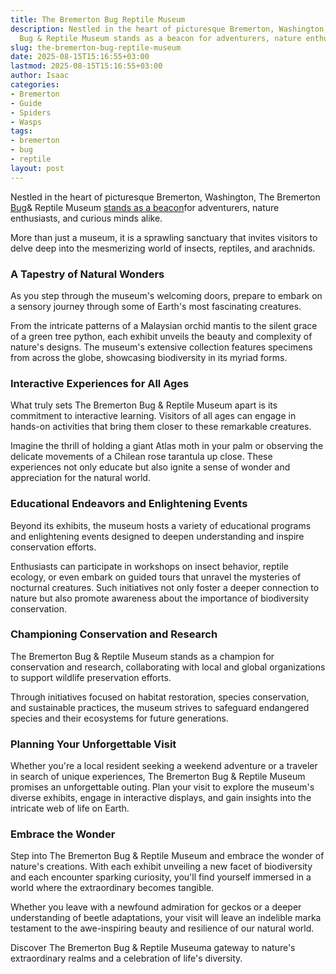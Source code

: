 ```yaml
---
title: The Bremerton Bug Reptile Museum
description: Nestled in the heart of picturesque Bremerton, Washington, The Bremerton
  Bug & Reptile Museum stands as a beacon for adventurers, nature enthusiasts, and...
slug: the-bremerton-bug-reptile-museum
date: 2025-08-15T15:16:55+03:00
lastmod: 2025-08-15T15:16:55+03:00
author: Isaac
categories:
- Bremerton
- Guide
- Spiders
- Wasps
tags:
- bremerton
- bug
- reptile
layout: post
---
```

Nestled in the heart of picturesque Bremerton, Washington, The Bremerton [Bug](https://pestpolicy.com/bed-bug-bites-vs-mosquito-bites/)& Reptile Museum [stands as a beacon](https://www.bugmuseum.com/)for adventurers, nature enthusiasts, and curious minds alike.

More than just a museum, it is a sprawling sanctuary that invites visitors to delve deep into the mesmerizing world of insects, reptiles, and arachnids.

###  A Tapestry of Natural Wonders

As you step through the museum's welcoming doors, prepare to embark on a sensory journey through some of Earth's most fascinating creatures.

From the intricate patterns of a Malaysian orchid mantis to the silent grace of a green tree python, each exhibit unveils the beauty and complexity of nature's designs. The museum's extensive collection features specimens from across the globe, showcasing biodiversity in its myriad forms.

###  Interactive Experiences for All Ages

What truly sets The Bremerton Bug & Reptile Museum apart is its commitment to interactive learning. Visitors of all ages can engage in hands-on activities that bring them closer to these remarkable creatures.

Imagine the thrill of holding a giant Atlas moth in your palm or observing the delicate movements of a Chilean rose tarantula up close. These experiences not only educate but also ignite a sense of wonder and appreciation for the natural world.

###  Educational Endeavors and Enlightening Events

Beyond its exhibits, the museum hosts a variety of educational programs and enlightening events designed to deepen understanding and inspire conservation efforts.

Enthusiasts can participate in workshops on insect behavior, reptile ecology, or even embark on guided tours that unravel the mysteries of nocturnal creatures. Such initiatives not only foster a deeper connection to nature but also promote awareness about the importance of biodiversity conservation.

###  Championing Conservation and Research

The Bremerton Bug & Reptile Museum stands as a champion for conservation and research, collaborating with local and global organizations to support wildlife preservation efforts.

Through initiatives focused on habitat restoration, species conservation, and sustainable practices, the museum strives to safeguard endangered species and their ecosystems for future generations.

###  Planning Your Unforgettable Visit

Whether you're a local resident seeking a weekend adventure or a traveler in search of unique experiences, The Bremerton Bug & Reptile Museum promises an unforgettable outing. Plan your visit to explore the museum's diverse exhibits, engage in interactive displays, and gain insights into the intricate web of life on Earth.

###  Embrace the Wonder

Step into The Bremerton Bug & Reptile Museum and embrace the wonder of nature's creations. With each exhibit unveiling a new facet of biodiversity and each encounter sparking curiosity, you'll find yourself immersed in a world where the extraordinary becomes tangible.

Whether you leave with a newfound admiration for geckos or a deeper understanding of beetle adaptations, your visit will leave an indelible marka testament to the awe-inspiring beauty and resilience of our natural world.

Discover The Bremerton Bug & Reptile Museuma gateway to nature's extraordinary realms and a celebration of life's diversity.
